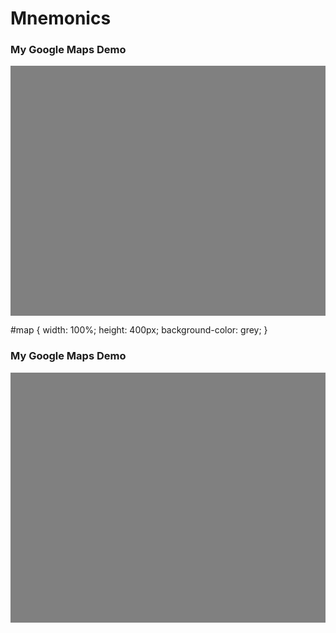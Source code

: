 # Mnemonics


<h3>My Google Maps Demo</h3>
<div id="map"></div>

#map {
  width: 100%;
  height: 400px;
  background-color: grey;
}

<!DOCTYPE html>
<html>
  <head>
    <style>
      #map {
        width: 100%;
        height: 400px;
        background-color: grey;
      }
    </style>
  </head>
  <body>
    <h3>My Google Maps Demo</h3>
    <div id="map"></div>
  </body>
</html>
